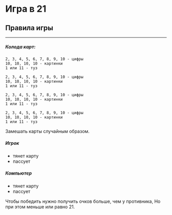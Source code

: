 ﻿# Игра в 21

## Правила игры

***

##### Колода карт:

    2, 3, 4, 5, 6, 7, 8, 9, 10 - цифры
    10, 10, 10, 10 - картинки
    1 или 11 - туз

    2, 3, 4, 5, 6, 7, 8, 9, 10 - цифры
    10, 10, 10, 10 - картинки
    1 или 11 - туз

    2, 3, 4, 5, 6, 7, 8, 9, 10 - цифры
    10, 10, 10, 10 - картинки
    1 или 11 - туз

    2, 3, 4, 5, 6, 7, 8, 9, 10 - цифры
    10, 10, 10, 10 - картинки
    1 или 11 - туз


Замешать карты случайным образом.

#####  Игрок 
- тянет карту
- пассует
            
##### Компьютер 
- тянет карту
- пассует


Чтобы победить нужно получить очков больше, чем у противника, 
Но при этом меньше или равно 21.